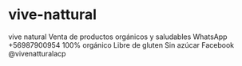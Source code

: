 # vive-nattural
vive natural Venta de productos orgánicos y saludables WhatsApp +56987900954 100% orgánico Libre de gluten Sin azúcar Facebook @vivenatturalacp
